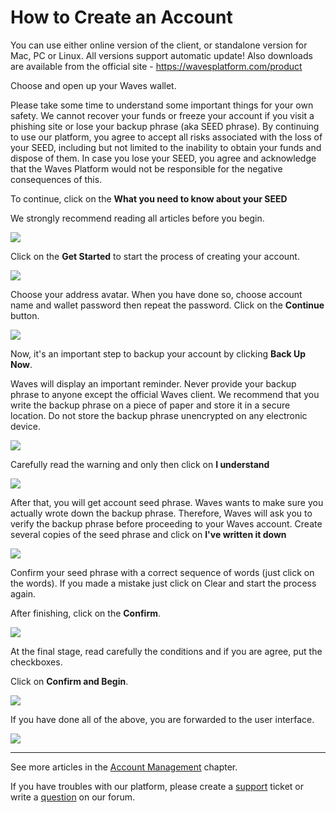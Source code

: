 # How to Create an Account

You can use either online version of the client, or standalone version for Mac, PC or Linux. All versions support automatic update!
Also downloads are available from the official site - https://wavesplatform.com/product

Choose and open up your Waves wallet.

Please take some time to understand some important things for your own safety.
We cannot recover your funds or freeze your account if you visit a phishing site or lose your backup phrase (aka SEED phrase).
By continuing to use our platform, you agree to accept all risks associated with the loss of your SEED, including but not limited to the inability to obtain your funds and dispose of them.
In case you lose your SEED, you agree and acknowledge that the Waves Platform would not be responsible for the negative consequences of this.

To continue, click on the **What you need to know about your SEED**

We strongly recommend reading all articles before you begin.

![](/_assets/account_creation_001.png)

Click on the **Get Started** to start the process of creating your account.

![](/_assets/account_creation_01.png)

Choose your address avatar. When you have done so, choose account name and wallet password then repeat the password.
Click on the **Continue** button.

![](/_assets/account_creation_002.png)

Now, it's an important step to backup your account by clicking **Back Up Now**.

Waves will display an important reminder. Never provide your backup phrase to anyone except the official Waves client.  We recommend that you write the backup phrase on a piece of paper and store it in a secure location.  Do not store the backup phrase unencrypted on any electronic device.

![](/_assets/account_creation_03.png)

Carefully read the warning and only then click on **I understand**

![](/_assets/account_creation_04.png)

After that, you will get account seed phrase.
Waves wants to make sure you actually wrote down the backup phrase. Therefore, Waves will ask you to verify the backup phrase before proceeding to your Waves account.
Create several copies of the seed phrase and click on **I've written it down**

![](/_assets/account_creation_05.png)

Сonfirm your seed phrase with a correct sequence of words (just click on the words).
If you made a mistake just click on Clear and start the process again.

After finishing, click on the **Confirm**.

![](/_assets/account_creation_06.png)

At the final stage, read carefully the conditions and if you are agree, put the checkboxes.

Click on **Confirm and Begin**.

![](/_assets/account_creation_07.png)

If you have done all of the above, you are forwarded to the user interface.

![](/_assets/account_creation_08.png)

___

See more articles in the [Account Management](/waves-client/account-management.md) chapter.

If you have troubles with our platform, please create a [support](https://support.wavesplatform.com/) ticket or write a [question](https://forum.wavesplatform.com/) on our forum.

